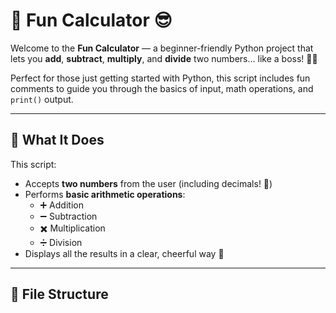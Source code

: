 # 🎉 Fun Calculator 😎

Welcome to the **Fun Calculator** — a beginner-friendly Python project that lets you **add**, **subtract**, **multiply**, and **divide** two numbers… like a boss! 💪✨

Perfect for those just getting started with Python, this script includes fun comments to guide you through the basics of input, math operations, and `print()` output.

---

## 🧠 What It Does

This script:
- Accepts **two numbers** from the user (including decimals! 💯)
- Performs **basic arithmetic operations**:
  - ➕ Addition
  - ➖ Subtraction
  - ✖️ Multiplication
  - ➗ Division
- Displays all the results in a clear, cheerful way 🎊

---

## 📂 File Structure

